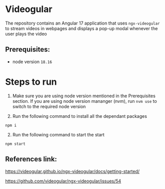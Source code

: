 # Videogular

The repository contains an Angular 17 application that uses `ngx-videogular` to stream videos in webpages and displays a pop-up modal whenever the user plays the video

## Prerequisites:

- node version `18.16`

# Steps to run

1. Make sure you are using node version mentioned in the Prerequisites section. If you are using node version mananger (nvm), run `nvm use` to switch to the required node version

1. Run the following command to install all the dependant packages

```
npm i
```

2. Run the following command to start the start

```
npm start
```

## References link:

https://videogular.github.io/ngx-videogular/docs/getting-started/

https://github.com/videogular/ngx-videogular/issues/54
